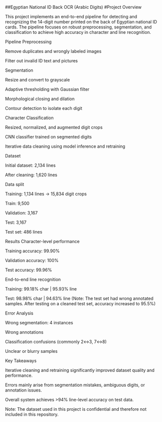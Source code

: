 ##Egyptian National ID Back OCR (Arabic Digits)
#Project Overview

This project implements an end-to-end pipeline for detecting and recognizing the 14-digit number printed on the back of Egyptian national ID cards. The pipeline focuses on robust preprocessing, segmentation, and classification to achieve high accuracy in character and line recognition.

Pipeline
Preprocessing

Remove duplicates and wrongly labeled images

Filter out invalid ID text and pictures

Segmentation

Resize and convert to grayscale

Adaptive thresholding with Gaussian filter

Morphological closing and dilation

Contour detection to isolate each digit

Character Classification

Resized, normalized, and augmented digit crops

CNN classifier trained on segmented digits

Iterative data cleaning using model inference and retraining

Dataset

Initial dataset: 2,134 lines

After cleaning: 1,620 lines

Data split

Training: 1,134 lines → 15,834 digit crops

Train: 9,500

Validation: 3,167

Test: 3,167

Test set: 486 lines

Results
Character-level performance

Training accuracy: 99.90%

Validation accuracy: 100%

Test accuracy: 99.96%

End-to-end line recognition

Training: 99.18% char | 95.93% line

Test: 98.98% char | 94.63% line
(Note: The test set had wrong annotated samples. After testing on a cleaned test set, accuracy increased to 95.5%)

Error Analysis

Wrong segmentation: 4 instances

Wrong annotations

Classification confusions (commonly 2↔3, 7↔8)

Unclear or blurry samples

Key Takeaways

Iterative cleaning and retraining significantly improved dataset quality and performance.

Errors mainly arise from segmentation mistakes, ambiguous digits, or annotation issues.

Overall system achieves >94% line-level accuracy on test data.

Note: The dataset used in this project is confidential and therefore not included in this repository.
